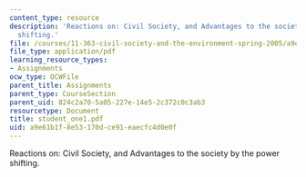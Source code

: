 ```yaml
---
content_type: resource
description: 'Reactions on: Civil Society, and Advantages to the society by the power
  shifting.'
file: /courses/11-363-civil-society-and-the-environment-spring-2005/a9e61b1f8e53170dce91eaecfc4d0e0f_student_one1.pdf
file_type: application/pdf
learning_resource_types:
- Assignments
ocw_type: OCWFile
parent_title: Assignments
parent_type: CourseSection
parent_uid: 824c2a70-5a05-227e-14e5-2c372c0c3ab3
resourcetype: Document
title: student_one1.pdf
uid: a9e61b1f-8e53-170d-ce91-eaecfc4d0e0f
---
```

Reactions on: Civil Society, and Advantages to the society by the power shifting.


